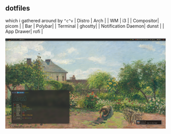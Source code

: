 ## dotfiles
which i gathered around by `^c^v`
| Distro    | Arch   |
| WM        | i3     |
| Compositor| picom  |
| Bar       | Polybar|
| Terminal  | ghostty|
| Notification Daemon| dunst  |
| App Drawer| rofi   |


![Screenshot of my project](wallpapers/bait.png)
